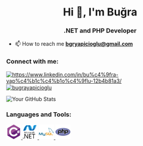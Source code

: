 <h1 align="center">Hi 👋, I'm Buğra</h1>
<h3 align="center">.NET and PHP Developer</h3>

- 📫 How to reach me **bgryapicioglu@gmail.com**

<h3 align="left">Connect with me:</h3>
<p align="left">
<a href="https://linkedin.com/in/bu%c4%9fra-yap%c4%b1c%c4%b1o%c4%9flu-12b4b81a3/" target="blank"><img align="center" src="https://raw.githubusercontent.com/rahuldkjain/github-profile-readme-generator/master/src/images/icons/Social/linked-in-alt.svg" alt="https://www.linkedin.com/in/bu%c4%9fra-yap%c4%b1c%c4%b1o%c4%9flu-12b4b81a3/" height="30" width="40" /></a>
<a href="https://instagram.com/bugrayapicioglu" target="blank"><img align="center" src="https://raw.githubusercontent.com/rahuldkjain/github-profile-readme-generator/master/src/images/icons/Social/instagram.svg" alt="bugrayapicioglu" height="30" width="40" /></a>
</p>

![Your GitHub Stats](https://github-readme-stats.vercel.app/api?username=bgryapicioglu&show_icons=true&count_private=true&hide=prs&theme=radical)

<h3 align="left">Languages and Tools:</h3>
<p align="left"> <a href="https://www.w3schools.com/cs/" target="_blank" rel="noreferrer"> <img src="https://raw.githubusercontent.com/devicons/devicon/master/icons/csharp/csharp-original.svg" alt="csharp" width="40" height="40"/> </a> <a href="https://dotnet.microsoft.com/" target="_blank" rel="noreferrer"> <img src="https://raw.githubusercontent.com/devicons/devicon/master/icons/dot-net/dot-net-original-wordmark.svg" alt="dotnet" width="40" height="40"/> </a> <a href="https://www.mysql.com/" target="_blank" rel="noreferrer"> <img src="https://raw.githubusercontent.com/devicons/devicon/master/icons/mysql/mysql-original-wordmark.svg" alt="mysql" width="40" height="40"/> </a> <a href="https://www.php.net" target="_blank" rel="noreferrer"> <img src="https://raw.githubusercontent.com/devicons/devicon/master/icons/php/php-original.svg" alt="php" width="40" height="40"/> </a> </p>
